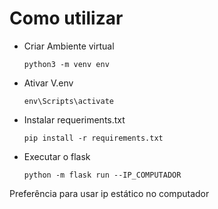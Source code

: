 # Como utilizar
* Criar Ambiente virtual

  `python3 -m venv env`
  
* Ativar V.env

  `env\Scripts\activate`

* Instalar requeriments.txt

  `pip install -r requirements.txt`
  
  
* Executar o flask
  
  `python -m flask run --IP_COMPUTADOR `
  
  
Preferência para usar ip estático no computador

